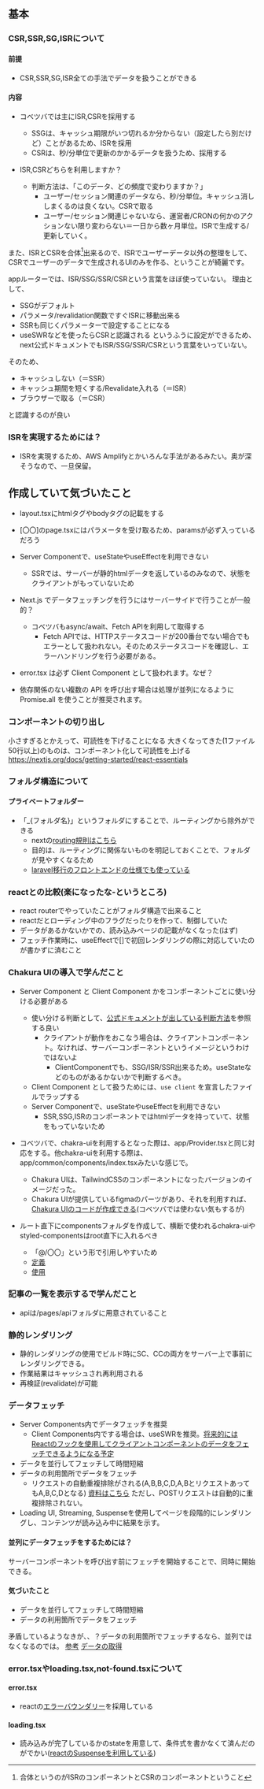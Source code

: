 ## 基本


### CSR,SSR,SG,ISRについて

#### 前提
- CSR,SSR,SG,ISR全ての手法でデータを扱うことができる

#### 内容

- コベツバでは主にISR,CSRを採用する
  - SSGは、キャッシュ期限がいつ切れるか分からない（設定したら別だけど）ことがあるため、ISRを採用
  - CSRは、秒/分単位で更新のかかるデータを扱うため、採用する

- ISR,CSRどちらを利用しますか？
  - 判断方法は、「このデータ、どの頻度で変わりますか？」
    - ユーザー/セッション関連のデータなら、秒/分単位。キャッシュ消ししまくるのは良くない。CSRで取る
    - ユーザー/セッション関連じゃないなら、運営者/CRONの何かのアクションない限り変わらない＝一日から数ヶ月単位。ISRで生成する/更新していく。

また、ISRとCSRを合体[^1]出来るので、ISRでユーザーデータ以外の整理をして、CSRでユーザーのデータで生成されるUIのみを作る、ということが綺麗です。
[^1]:合体というのがISRのコンポーネントとCSRのコンポーネントということ

appルーターでは、ISR/SSG/SSR/CSRという言葉をほぼ使っていない。
理由として、
- SSGがデフォルト
- パラメータ/revalidation関数ですぐISRに移動出来る
- SSRも同じくパラメーターで設定することになる
- useSWRなどを使ったらCSRと認識される
というふうに設定ができるため、next公式ドキュメントでもISR/SSG/SSR/CSRという言葉をいっていない。

そのため、
- キャッシュしない（＝SSR）
- キャッシュ期間を短くする/Revalidate入れる（＝ISR）
- ブラウザーで取る（＝CSR）

と認識するのが良い

### ISRを実現するためには？
- ISRを実現するため、AWS Amplifyとかいろんな手法があるみたい。奥が深そうなので、一旦保留。
 
## 作成していて気づいたこと

- layout.tsxにhtmlタグやbodyタグの記載をする
- [〇〇]のpage.tsxにはパラメータを受け取るため、paramsが必ず入っているだろう

- Server Componentで、useStateやuseEffectを利用できない
  - SSRでは、サーバーが静的htmlデータを返しているのみなので、状態をクライアントがもっていないため

- Next.js でデータフェッチングを行うにはサーバーサイドで行うことが一般的？
  - コベツバもasync/await、Fetch APIを利用して取得する
    - Fetch APIでは、HTTPステータスコードが200番台でない場合でもエラーとして扱われない。そのためステータスコードを確認し、エラーハンドリングを行う必要がある。
- error.tsx は必ず Client Component として扱われます。なぜ？
- 依存関係のない複数の API を呼び出す場合は処理が並列になるように Promise.all を使うことが推奨されます。

### コンポーネントの切り出し
小さすぎるとかえって、可読性を下げることになる
大きくなってきた(1ファイル50行以上)のものは、コンポーネント化して可読性を上げる
https://nextjs.org/docs/getting-started/react-essentials

### フォルダ構造について
#### プライベートフォルダー
- 「_{フォルダ名}」というフォルダにすることで、ルーティングから除外ができる
  - nextの[routing規則はこちら](https://nextjs.org/docs/getting-started/project-structure#dynamic-routes)
  - 目的は、ルーティングに関係ないものを明記しておくことで、フォルダが見やすくなるため
  - [laravel移行のフロントエンドの仕様でも使っている](https://github.com/StoryEdutech/LaravelDiscussion/blob/master/Architecture/Frontend/appFolderStructure.md#lib%E3%81%A8components%E3%81%A8hooks%E3%81%AB%E3%81%A4%E3%81%84%E3%81%A6)

### reactとの比較(楽になったな‐というところ)
- react routerでやっていたことがフォルダ構造で出来ること
- reactだとローディング中のフラグだったりを作って、制御していた
- データがあるかないかでの、読み込みページの記載がなくなった(はず)
- フェッチ作業時に、useEffectで[]で初回レンダリングの際に対応していたのが書かずに済むこと

### Chakura UIの導入で学んだこと
- Server Component と Client Component かをコンポーネントごとに使い分ける必要がある
  - 使い分ける判断として、[公式ドキュメントが出している判断方法](https://nextjs.org/docs/getting-started/react-essentials#when-to-use-server-and-client-components)を参照する良い
    - クライアントが動作をおこなう場合は、クライアントコンポーネント。なければ、サーバーコンポーネントというイメージというわけではないよ
      - ClientComponentでも、SSG/ISR/SSR出来るため。useStateなどのものがあるかないかで判断するべき。
  - Client Component として扱うためには、`use client` を宣言したファイルでラップする
  - Server Componentで、useStateやuseEffectを利用できない
    - SSR,SSG,ISRのコンポーネントではhtmlデータを持っていて、状態をもっていないため

- コベツバで、chakra-uiを利用するとなった際は、app/Provider.tsxと同じ対応をする。他chakra-uiを利用する際は、app/common/components/index.tsxみたいな感じで。
  - Chakura UIは、TailwindCSSのコンポーネントになったバージョンのイメージだった。
  - Chakura UIが提供しているfigmaのパーツがあり、それを利用すれば、[Chakura UIのコードが作成できる](https://chakra-ui.com/figma/plugin)(コベツバでは使わない気もするが)
- ルート直下にcomponentsフォルダを作成して、横断で使われるchakra-uiやstyled-componentsはroot直下に入れるべき
  - 「@/〇〇」という形で引用しやすいため
  - [定義](https://github.com/enes1004/laravel_with_next/blob/master/nextjs_inside_laravel/components/styled-components/index.ts)
  - [使用](https://github.com/enes1004/laravel_with_next/blob/master/nextjs_inside_laravel/app/_components/MyDiv.js)

### 記事の一覧を表示するで学んだこと

- apiは/pages/apiフォルダに用意されていること

### 静的レンダリング
- 静的レンダリングの使用でビルド時にSC、CCの両方をサーバー上で事前にレンダリングできる。
- 作業結果はキャッシュされ再利用される
- 再検証(revalidate)が可能



### データフェッチ
- Server Components内でデータフェッチを推奨
  - Client Components内でする場合は、useSWRを推奨。[将来的にはReactのフックを使用してクライアントコンポーネントのデータをフェッチできるようになる予定](https://nextjs.org/docs/app/building-your-application/data-fetching#fetching-data-on-the-server)
- データを並行してフェッチして時間短縮
- データの利用箇所でデータをフェッチ
  - リクエストの自動重複排除がされる(A,B,B,C,D,A,BとリクエストあってもA,B,C,Dとなる) [資料はこちら](https://nextjs.org/docs/app/building-your-application/data-fetching#automatic-fetch-request-deduping) ただし、POSTリクエストは自動的に重複排除されない。
- Loading UI, Streaming, Suspenseを使用してページを段階的にレンダリングし、コンテンツが読み込み中に結果を示す。


#### 並列にデータフェッチをするためには？
サーバーコンポーネントを呼び出す前にフェッチを開始することで、同時に開始できる。

#### 気づいたこと
- データを並行してフェッチして時間短縮
- データの利用箇所でデータをフェッチ

矛盾しているようなきが、、？データの利用箇所でフェッチするなら、並列ではなくなるのでは。
[参考](https://zenn.dev/1031take/articles/e9234890d0c6d3)
[データの取得](https://nextjs.org/docs/app/building-your-application/data-fetching/fetching#data-fetching-patterns)


### error.tsxやloading.tsx,not-found.tsxについて
#### error.tsx
- reactの[エラーバウンダリー](https://react.dev/reference/react/Component#catching-rendering-errors-with-an-error-boundary)を採用している
#### loading.tsx
- 読み込みが完了しているかのstateを用意して、条件式を書かなくて済んだのがでかい([reactのSuspenseを利用している](https://react.dev/reference/react/Suspense))